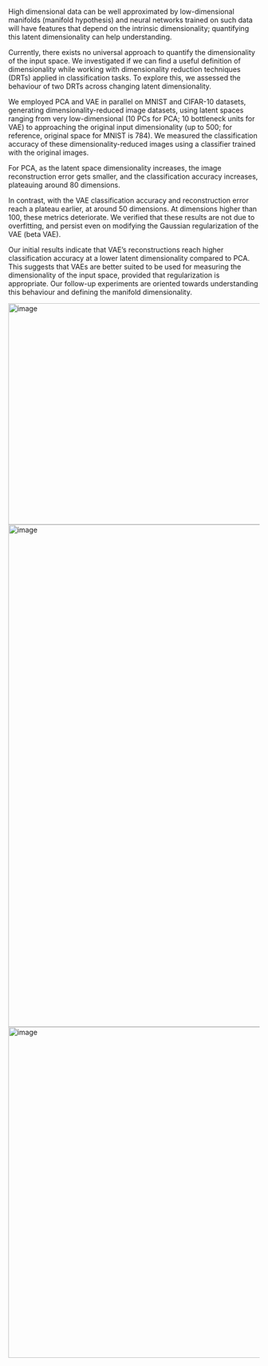 High dimensional data can be well approximated by low-dimensional manifolds (manifold hypothesis) and neural networks trained on such data will have features that depend on the intrinsic dimensionality; quantifying this latent dimensionality can help understanding.

Currently, there exists no universal approach to quantify the dimensionality of the input space. We investigated if we can find a useful definition of dimensionality while working with dimensionality reduction techniques (DRTs) applied in classification tasks. To explore this, we assessed the behaviour of two DRTs across changing latent dimensionality.

We employed PCA and VAE in parallel on MNIST and CIFAR-10 datasets, generating dimensionality-reduced image datasets, using latent spaces ranging from very low-dimensional (10 PCs for PCA; 10 bottleneck units for VAE) to approaching the original input dimensionality (up to 500; for reference, original space for MNIST is 784). We measured the classification accuracy of these dimensionality-reduced images using a classifier trained with the original images.

For PCA, as the latent space dimensionality increases, the image reconstruction error gets smaller, and the classification accuracy increases, plateauing around 80 dimensions.

In contrast, with the VAE classification accuracy and reconstruction error reach a plateau earlier, at around 50 dimensions. At dimensions higher than 100, these metrics deteriorate. We verified that these results are not due to overfitting, and persist even on modifying the Gaussian regularization of the VAE (beta VAE).

Our initial results indicate that VAE’s reconstructions reach higher classification accuracy at a lower latent dimensionality compared to PCA. This suggests that VAEs are better suited to be used for measuring the dimensionality of the input space, provided that regularization is appropriate.
Our follow-up experiments are oriented towards understanding this behaviour and defining the manifold dimensionality.

<img width="635" height="444" alt="image" src="https://github.com/user-attachments/assets/3f34da89-f4a0-4bbc-a276-289a56c974b3" />


<img width="1267" height="1008" alt="image" src="https://github.com/user-attachments/assets/66f0613b-181a-4a9c-9311-95bd6f684acb" />

<img width="1342" height="664" alt="image" src="https://github.com/user-attachments/assets/654da7dc-d1d0-4bb5-a4ef-dd1e033b3857" />
